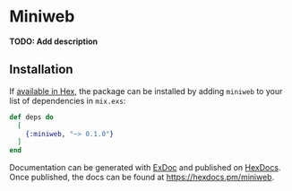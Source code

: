 # Miniweb

**TODO: Add description**

## Installation

If [available in Hex](https://hex.pm/docs/publish), the package can be installed
by adding `miniweb` to your list of dependencies in `mix.exs`:

```elixir
def deps do
  [
    {:miniweb, "~> 0.1.0"}
  ]
end
```

Documentation can be generated with [ExDoc](https://github.com/elixir-lang/ex_doc)
and published on [HexDocs](https://hexdocs.pm). Once published, the docs can
be found at <https://hexdocs.pm/miniweb>.


